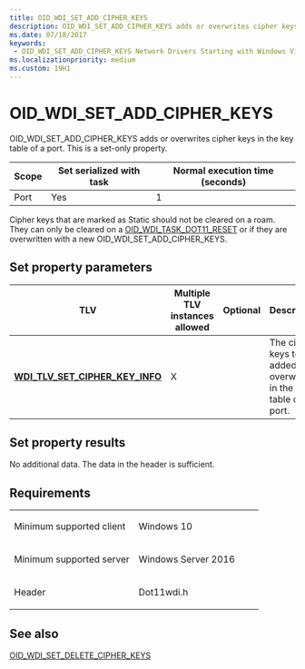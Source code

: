 ```yaml
---
title: OID_WDI_SET_ADD_CIPHER_KEYS
description: OID_WDI_SET_ADD_CIPHER_KEYS adds or overwrites cipher keys in the key table of a port. This is a set-only property.
ms.date: 07/18/2017
keywords:
 - OID_WDI_SET_ADD_CIPHER_KEYS Network Drivers Starting with Windows Vista
ms.localizationpriority: medium
ms.custom: 19H1
---
```


# OID\_WDI\_SET\_ADD\_CIPHER\_KEYS


OID\_WDI\_SET\_ADD\_CIPHER\_KEYS adds or overwrites cipher keys in the key table of a port. This is a set-only property.

| Scope | Set serialized with task | Normal execution time (seconds) |
|-------|--------------------------|---------------------------------|
| Port  | Yes                      | 1                               |

 

Cipher keys that are marked as Static should not be cleared on a roam. They can only be cleared on a [OID\_WDI\_TASK\_DOT11\_RESET](oid-wdi-task-dot11-reset.md) or if they are overwritten with a new OID\_WDI\_SET\_ADD\_CIPHER\_KEYS.

## Set property parameters


| TLV                                                                          | Multiple TLV instances allowed | Optional | Description                                                              |
|------------------------------------------------------------------------------|--------------------------------|----------|--------------------------------------------------------------------------|
| [**WDI\_TLV\_SET\_CIPHER\_KEY\_INFO**](./wdi-tlv-set-cipher-key-info.md) | X                              |          | The cipher keys to be added or overwritten in the key table of the port. |

 

## Set property results


No additional data. The data in the header is sufficient.

Requirements
------------

<table>
<colgroup>
<col width="50%" />
<col width="50%" />
</colgroup>
<tbody>
<tr class="odd">
<td><p>Minimum supported client</p></td>
<td><p>Windows 10</p></td>
</tr>
<tr class="even">
<td><p>Minimum supported server</p></td>
<td><p>Windows Server 2016</p></td>
</tr>
<tr class="odd">
<td><p>Header</p></td>
<td>Dot11wdi.h</td>
</tr>
</tbody>
</table>

## See also


[OID\_WDI\_SET\_DELETE\_CIPHER\_KEYS](oid-wdi-set-delete-cipher-keys.md)

 

